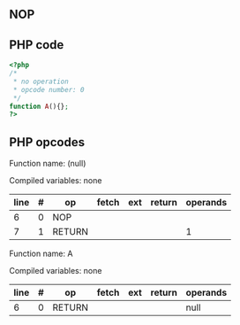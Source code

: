 NOP
---

PHP code
--------

``` php
<?php
/*
 * no operation
 * opcode number: 0
 */
function A(){}; 
?>
```

PHP opcodes
-----------

Function name: (null)

Compiled variables: none

| line | \#  | op     | fetch | ext | return | operands |
|------|-----|--------|-------|-----|--------|----------|
| 6    | 0   | NOP    |       |     |        |          |
| 7    | 1   | RETURN |       |     |        | 1        |

Function name: A

Compiled variables: none

| line | \#  | op     | fetch | ext | return | operands |
|------|-----|--------|-------|-----|--------|----------|
| 6    | 0   | RETURN |       |     |        | null     |
